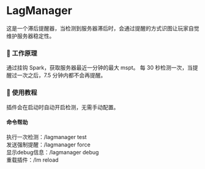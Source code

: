 # LagManager

这是一个滞后提醒器，当检测到服务器滞后时，会通过提醒的方式识图让玩家自觉维护服务器稳定性。

### 📐 工作原理

通过挂钩 Spark，获取服务器最近一分钟的最大 mspt。
每 30 秒检测一次，当提醒过一次之后，7.5 分钟内都不会再提醒。

### 📖 使用教程

插件会在启动时自动开启检测，无需手动配置。

#### 命令帮助

执行一次检测：/lagmanager test  
发送强制提醒：/lagmanager force  
显示debug信息：/lagmanager debug  
重载插件：/lm reload
